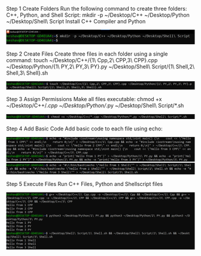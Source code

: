 Step 1 Create Folders Run the following command to create three folders: C++, Python, and Shell Script: mkdir -p ~/Desktop/C++ ~/Desktop/Python ~/Desktop/Shell\ Script Install C++ Compiler and Python

![Example Image](Images/1.png)

Step 2 Create Files Create three files in each folder using a single command:  touch ~/Desktop/C++/{1\ Cpp,2\ CPP,3\ CPP}.cpp
~/Desktop/Python/{1\ PY,2\ PY,3\ PY}.py
~/Desktop/Shell\ Script/{1\ Shell,2\ Shell,3\ Shell}.sh

![Example Image](Images/2.png)

Step 3 Assign Permissions Make all files executable: chmod +x ~/Desktop/C++/*.cpp ~/Desktop/Python/*.py ~/Desktop/Shell\ Script/*.sh

![Example Image](Images/3.png)

Step 4 Add Basic Code Add basic code to each file using echo:

![Example Image](Images/4.png)
![Example Image](Images/4(2).png)

Step 5 Execute Files Run C++ Files, Python and Shellscript files

![Example Image](Images/5.png)
